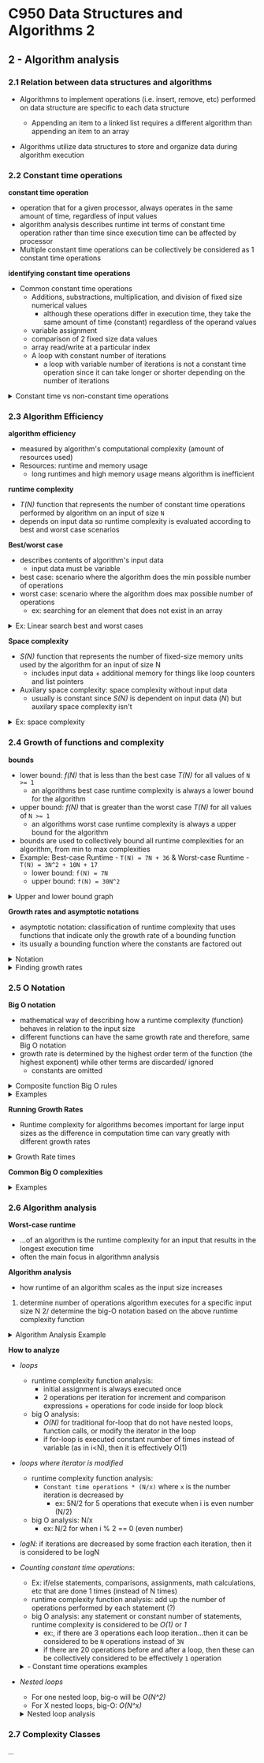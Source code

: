 # C950 Data Structures and Algorithms 2

## 2 - Algorithm analysis

### 2.1 Relation between data structures and algorithms

- Algorithmns to implement operations (i.e. insert, remove, etc) performed on data structure are specific to each data structure
  - Appending an item to a linked list requires a different algorithm than appending an item to an array

- Algorithms utilize data structures to store and organize data during algorithm execution

### 2.2 Constant time operations

**constant time operation**
- operation that for a given processor, always operates in the same amount of time, regardless of input values
- algorithm analysis describes runtime int terms of constant time operation rather than time since execution time can be affected by processor
- Multiple constant time operations can be collectively be considered as 1 constant time operations

**identifying constant time operations**
- Common constant time operations
  - Additions, substractions, multiplication, and division of fixed size numerical values
    - although these operations differ in execution time, they take the same amount of time (constant) regardless of the operand values   
  - variable assignment
  - comparison of 2 fixed size data values
  - array read/write at a particular index
  - A loop with constant number of iterations
    - a loop with variable number of iterations is not a constant time operation since it can take longer or shorter depending on the number of iterations
<details>
  <summary>Constant time vs non-constant time operations</summary>

  ![image](https://user-images.githubusercontent.com/14286113/173057613-c9a9b758-e400-44c3-9bac-276818a3b087.png)
</details>
  
### 2.3 Algorithm Efficiency

**algorithm efficiency**
- measured by algorithm's computational complexity (amount of resources used)
- Resources: runtime and memory usage
  - long runtimes and high memory usage means algorithm is inefficient 

**runtime complexity**
- _T(N)_ function that represents the number of constant time operations performed by algorithm on an input of size `N`
- depends on input data so runtime complexity is evaluated according to best and worst case scenarios

**Best/worst case**
- describes contents of algorithm's input data
  - input data must be variable 
- best case: scenario where the algorithm does the min possible number of operations
- worst case: scenario where the algorithm does max possible number of operations
  -  ex: searching for an element that does not exist in an array
<details>
  <summary>Ex: Linear search best and worst cases</summary>

  ![image](https://user-images.githubusercontent.com/14286113/173144424-ad068856-beda-457e-9a5a-1a1697c12143.png)

</details>

**Space complexity**
- _S(N)_ function that represents the number of fixed-size memory units used by the algorithm for an input of size N
  - includes input data + additional memory for things like loop counters and list pointers
- Auxilary space complexity: space complexity without input data
  - usually is constant since _S(N)_ is dependent on input data (_N_) but auxilary space complexity isn't
<details>
  <summary>Ex: space complexity</summary>
  
  - ![image](https://user-images.githubusercontent.com/14286113/173176867-5778f7ab-b78b-4055-95e1-c7cf1d44427c.png)
</details>

### 2.4 Growth of functions and complexity

**bounds**
- lower bound: _f(N)_ that is less than the best case _T(N)_ for all values of `N >= 1`
  - an algorithms best case runtime complexity is always a lower bound for the algorithm
- upper bound: _f(N)_ that is greater than the worst case _T(N)_ for all values of `N >= 1`
  - an algorithms worst case runtime complexity is always a upper bound for the algorithm
- bounds are used to collectively bound all runtime complexities for an algorithm, from min to max complexities
- Example:  Best-case Runtime - `T(N) = 7N + 36` & Worst-case Runtime - `T(N) = 3N^2 + 10N + 17`
  - lower bound: `f(N) = 7N`
  - upper bound: `f(N) = 30N^2`
<details>
  <summary>Upper and lower bound graph</summary>

  ![image](https://user-images.githubusercontent.com/14286113/173181760-c657c46c-a4c8-44ee-bcbf-c9613df19409.png)

</details>

**Growth rates and asymptotic notations**
- asymptotic notation: classification of runtime complexity that uses functions that indicate only the growth rate of a bounding function
- its usually a bounding function where the constants are factored out
<details>
  <summary>Notation</summary>
  
  ![image](https://user-images.githubusercontent.com/14286113/173181967-ea036b62-e71b-4014-a4dd-d9d6aa1bb67a.png)
</details>

<details>
  <summary>Finding growth rates</summary>

![image](https://user-images.githubusercontent.com/14286113/173182098-f9a026d7-c764-45f8-a97a-493564bea0cd.png)

</details>


### 2.5 O Notation

**Big O notation**
- mathematical way of describing how a runtime complexity (function) behaves in relation to the input size
- different functions can have the same growth rate and therefore, same Big O notation
- growth rate is determined by the highest order term of the function (the highest exponent) while other terms are discarded/ ignored
  - constants are omitted
<details>
  <summary>Composite function Big O rules</summary>
  
  ![image](https://user-images.githubusercontent.com/14286113/173187438-306da1b5-f5ee-4725-83b4-cb12c8ab18aa.png)  
</details>

<details>
  <summary>Examples</summary>
  
  ![image](https://user-images.githubusercontent.com/14286113/173187615-eae478d3-c8f5-40d5-8317-5f6b10dcc037.png)
</details>

**Running Growth Rates**

- Runtime complexity for algorithms becomes important for large input sizes as the difference in computation time can vary greatly with different growth rates

<details>
  <summary>Growth Rate times</summary>
  
  ![image](https://user-images.githubusercontent.com/14286113/173188022-ac4302b5-cb6f-4550-beb6-0851e1e600c7.png)
</details>

**Common Big O complexities**

<details> 
  <summary>Examples</summary>
  
  ![image](https://user-images.githubusercontent.com/14286113/173188260-a341b964-4d12-40cb-9a1b-428beb530929.png)
  
  ![image](https://user-images.githubusercontent.com/14286113/173188358-b53a0214-fa39-4a66-828f-6de894bd45e8.png)
</details>

### 2.6 Algorithm analysis

**Worst-case runtime**
- ...of an algorithm is the runtime complexity for an input that results in the longest execution time
- often the main focus in algorithmn analysis

**Algorithm analysis**
- how runtime of an algorithm scales as the input size increases 
1. determine number of operations algorithm executes for a specific input size N
2/ determine the big-O notation based on the above runtime complexity function
<details>
  <summary>Algorithm Analysis Example</summary>
  
  ![image](https://user-images.githubusercontent.com/14286113/173208717-0602a84c-cc69-42f3-8b08-19e4d25eee97.png)
  ![image](https://user-images.githubusercontent.com/14286113/173209059-c4c7c4b4-ee7c-4797-8655-ee2b94f0d4ce.png)
  [Simplified runtime analysis when O(1)](https://user-images.githubusercontent.com/14286113/173209134-60db40ad-693c-45fe-96cf-df44431b9b3d.png)
</details>

**How to analyze**
- _loops_
  - runtime complexity function analysis:
    - initial assignment is always executed once 
    - 2 operations per iteration for increment and comparison expressions + operations for code inside for loop block
  - big O analysis:
    - _O(N)_ for traditional for-loop that do not have nested loops, function calls, or modify the iterator in the loop
    - if for-loop is executed constant number of times instead of variable (as in i<N), then it is effectively O(1) 
- _loops where iterator is modified_
  - runtime complexity function analysis:
    - `Constant time operations * (N/x)` where `x` is the number iteration is decreased by 
      - ex: 5N/2 for 5 operations that execute when i is even number (N/2)
  - big O analysis: N/x
    - ex: N/2 for when i % 2 == 0 (even number)   
- _logN_: if iterations are decreased by some fraction each iteration, then it is considered to be logN
- _Counting constant time operations_: 
  - Ex: if/else statements, comparisons, assignments, math calculations, etc that are done 1 times (instead of N times)   
  - runtime complexity function analysis: add up the number of operations performed by each statement (?)
  - big O analysis: any statement or constant number of statements, runtime complexity is considered to be _O(1)_ or _1_
      - ex:, if there are 3 operations each loop iteration...then it can be considered to be `N` operations instead of `3N`
      - if there are 20 operations before and after a loop, then these can be collectively considered to be effectively `1` operation
  <details>
    <summary>- Constant time operations examples</summary>

    ![image](https://user-images.githubusercontent.com/14286113/173209458-90a2f800-9f29-4024-9f6f-32c41d65edab.png)
  </details>
- _Nested loops_
  - For one nested loop, big-o will be _O(N^2)_
  - For X nested loops, big-O: _O(N^x)_
  <details>
  <summary>Nested loop analysis</summary>
  
   ![image](https://user-images.githubusercontent.com/14286113/173209687-780592f4-5f93-4707-8fed-681e6d8d36a5.png)
  </details>

### 2.7 Complexity Classes

_..._
